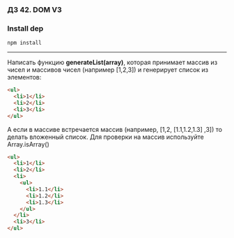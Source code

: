 ### ДЗ 42. DOM V3

### Install dep

`npm install`

<hr>

Написать функцию **generateList(array)**, которая принимает массив из чисел и массивов чисел (например [1,2,3]) и генерирует список из элементов:

```html
<ul>
  <li>1</li>
  <li>2</li>
  <li>3</li>
</ul>
```

А если в массиве встречается массив (например, [1,2, [1.1,1.2,1.3] ,3]) то делать вложенный список. Для проверки на массив используйте Array.isArray()

```html
<ul>
  <li>1</li>
  <li>2</li>
  <li>
    <ul>
      <li>1.1</li>
      <li>1.2</li>
      <li>1.3</li>
    </ul>
  </li>
  <li>3</li>
</ul>
```
